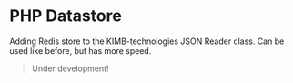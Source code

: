 # PHP Datastore

Adding Redis store to the KIMB-technologies JSON Reader class.
Can be used like before, but has more speed.

> Under development!


